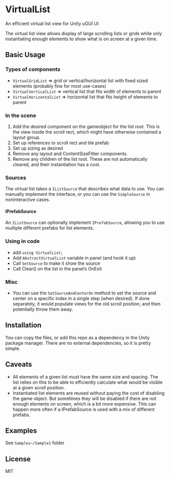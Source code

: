 # VirtualList
An efficient virtual list view for Unity uGUI UI

The virtual list view allows display of large scrolling lists or grids while
only instantiating enough elements to show what is on screen at a given time.

## Basic Usage

### Types of components
* `VirtualGridList` => grid or vertical/horizontal list with fixed sized
  elements (probably fine for most use-cases)
* `VirtualVerticalList` => vertical list that fits width of elements to parent
* `VirtualHorizontalList` => horizontal list that fits height of elements to
  parent

### In the scene
1. Add the desired component on the gameobject for the list root. This is the
   view inside the scroll rect, which might have otherwise contained a layout
   group.
2. Set up references to scroll rect and tile prefab
3. Set up sizing as desired
4. Remove any layout and ContentSizeFitter components.
5. Remove any children of the list root. These are not automatically cleared,
   and their instantiation has a cost.

### Sources
The virtual list takes a `IListSource` that describes what data to use. You can
manually implement the interface, or you can use the `SimpleSource` in
noninteractive cases.

#### IPrefabSource
An `IListSource` can optionally implement `IPrefabSource`, allowing you to use
multiple different prefabs for list elements.

### Using in code
* add `using VirtualList;`
* Add `AbstractVirtualList` variable in panel (and hook it up)
* Call `SetSource` to make it show the source
* Call Clear() on the list in the panel’s OnExit

### Misc
* You can use the `SetSourceAndCenterOn` method to set the source and center on
  a specific index in a single step (when desired). If done separately, it would
  populate views for the old scroll position, and then potentially throw them
  away.

## Installation
You can copy the files, or add this repo as a dependency in the Unity package
manager. There are no external dependencies, so it is pretty simple.

## Caveats
* All elements of a given list must have the same size and spacing. The list
  relies on this to be able to efficiently calculate what would be visible at
  a given scroll position.
* Instantiated list elements are reused without paying the cost of disabling
  the game object. But sometimes they will be disabled if there are not enough
  elements on screen, which is a bit more expensive. This can happen more often
  if a IPrefabSource is used with a mix of different prefabs.

## Examples
See `Samples~/Sample1` folder

## License
MIT